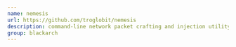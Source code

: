 ```yaml
---
name: nemesis
url: https://github.com/troglobit/nemesis
description: command-line network packet crafting and injection utility. URL : https://github.com/troglobit/nemesis Groups : blackarch blackarch-networking
group: blackarch
---
```


